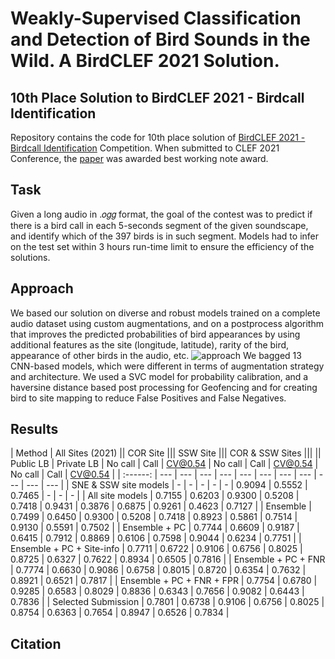 # Weakly-Supervised Classification and Detection of Bird Sounds in the Wild. A BirdCLEF 2021 Solution.

## 10th Place Solution to BirdCLEF 2021 - Birdcall Identification 
Repository contains the code for 10th place solution of [BirdCLEF 2021 - Birdcall Identification](https://www.kaggle.com/c/birdclef-2021/leaderboard) Competition. When submitted to CLEF 2021 Conference, the [paper](https://arxiv.org/abs/2107.04878) was awarded best working note award. 

## Task 
Given a long audio in .𝑜𝑔𝑔 format, the goal of the contest was to predict if there is a bird call in each 5-seconds segment of the given soundscape, and identify which of the 397 birds is in such segment. Models had to infer on the test set within 3 hours run-time limit to ensure the efficiency of the solutions.

## Approach
We based our solution on diverse and robust models trained on a complete audio dataset using custom augmentations, and on a postprocess algorithm that improves the predicted probabilities of bird appearances by using additional features as the site (longitude, latitude), rarity of the bird, appearance of other birds in the audio, etc.
![approach](https://github.com/kumar-shubham-ml/kaggle-birdclef-2021/blob/main/data/approach.png)
We bagged 13 CNN-based models, which were different in terms of augmentation strategy and architecture. We used a SVC model for probability calibration, and a haversine distance based post processing for Geofencing and for creating bird to site mapping to reduce False Positives and False Negatives.

## Results

| Method | All Sites (2021) || COR Site ||| SSW Site ||| COR & SSW Sites |||
|| Public LB | Private LB | No call | Call | CV@0.54 | No call | Call | CV@0.54 | No call | Call | CV@0.54 |
| :------: | --- | --- | --- | --- | --- | --- | --- | --- | --- | --- | --- |
| SNE & SSW site models | - | - | - | - | - | 0.9094 | 0.5552 | 0.7465 | - | - | - |
| All site models | 0.7155 | 0.6203 | 0.9300 | 0.5208 | 0.7418 | 0.9431 | 0.3876 | 0.6875 | 0.9261 | 0.4623 | 0.7127 |
| Ensemble | 0.7499 | 0.6450 | 0.9300 | 0.5208 | 0.7418 | 0.8923 | 0.5861 | 0.7514 | 0.9130 | 0.5591 | 0.7502 |
| Ensemble + PC | 0.7744 | 0.6609 | 0.9187 | 0.6415 | 0.7912 | 0.8869 | 0.6106 | 0.7598 | 0.9044 | 0.6234 | 0.7751 |
| Ensemble + PC + Site-info | 0.7711 | 0.6722 | 0.9106 | 0.6756 | 0.8025 | 0.8725 | 0.6327 | 0.7622 | 0.8934 | 0.6505 | 0.7816 |
| Ensemble + PC + FNR | 0.7774 | 0.6630 | 0.9086 | 0.6758 | 0.8015 | 0.8720 | 0.6354 | 0.7632 | 0.8921 | 0.6521 | 0.7817 |
| Ensemble + PC + FNR + FPR | 0.7754  | 0.6780 | 0.9285 | 0.6583 | 0.8029 | 0.8836 | 0.6343 | 0.7656 | 0.9082 | 0.6443 | 0.7836 |
| Selected Submission | 0.7801 | 0.6738 | 0.9106 | 0.6756 | 0.8025 | 0.8754 | 0.6363 | 0.7654 | 0.8947 | 0.6526 | 0.7834 |

## Citation
